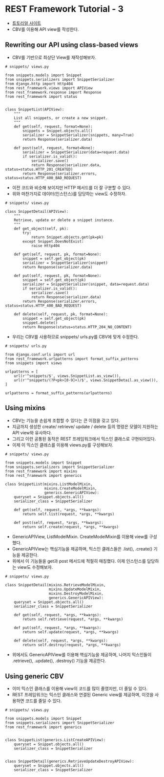 # REST Framework Tutorial - 3 



* [튜토리얼 사이트](http://www.django-rest-framework.org/)
* CBV를 이용해 API view를 작성한다.




## Rewriting our API using class-based views

* CBV를 기반으로 최상단 View를 재작성해보자.
```
# snippets/ views.py

from snippets.models import Snippet
from snippets.serializers import SnippetSerializer
from django.http import Http404
from rest_framework.views import APIView
from rest_framework.response import Response
from rest_framework import status


class SnippetList(APIView):
    """
    List all snippets, or create a new snippet.
    """
    def get(self, request, format=None):
        snippets = Snippet.objects.all()
        serializer = SnippetSerializer(snippets, many=True)
        return Response(serializer.data)

    def post(self, request, format=None):
        serializer = SnippetSerializer(data=request.data)
        if serializer.is_valid():
            serializer.save()
            return Response(serializer.data, status=status.HTTP_201_CREATED)
        return Response(serializer.errors, status=status.HTTP_400_BAD_REQUEST)
```

* 이전 코드와 비슷해 보이지만 HTTP 메서드를 더 잘 구분할 수 있다.
* 위와 마찬가지로 데이터(인스턴스)를 담당하는 view도 수정하자.
```
# snippets/ views.py

class SnippetDetail(APIView):
    """
    Retrieve, update or delete a snippet instance.
    """
    def get_object(self, pk):
        try:
            return Snippet.objects.get(pk=pk)
        except Snippet.DoesNotExist:
            raise Http404

    def get(self, request, pk, format=None):
        snippet = self.get_object(pk)
        serializer = SnippetSerializer(snippet)
        return Response(serializer.data)

    def put(self, request, pk, format=None):
        snippet = self.get_object(pk)
        serializer = SnippetSerializer(snippet, data=request.data)
        if serializer.is_valid():
            serializer.save()
            return Response(serializer.data)
        return Response(serializer.errors, status=status.HTTP_400_BAD_REQUEST)

    def delete(self, request, pk, format=None):
        snippet = self.get_object(pk)
        snippet.delete()
        return Response(status=status.HTTP_204_NO_CONTENT)
```

* 우리는 CBV를 사용하므로 snippets/ urls.py를 CBV에 맞게 수정한다.
```
# snippets/ urls.py

from django.conf.urls import url
from rest_framework.urlpatterns import format_suffix_patterns
from snippets import views

urlpatterns = [
    url(r'^snippets/$', views.SnippetList.as_view()),
    url(r'^snippets/(?P<pk>[0-9]+)/$', views.SnippetDetail.as_view()),
]

urlpatterns = format_suffix_patterns(urlpatterns)
```



## Using mixins

* CBV는 기능을 손쉽게 조합할 수 있다는 큰 이점을 갖고 있다.
* 지금까지 생성한 create/ retrieve/ update / delete 등의 명령은 모델이 지원하는 API view와 유사하다.
* 그리고 이런 공통된 동작은 REST 프레임워크에서 믹스인 클래스로 구현되어있다.
* 이제 이 믹스인 클래스를 이용해 views.py를 구성해보자.
```
# snippets/ views.py

from snippets.models import Snippet
from snippets.serializers import SnippetSerializer
from rest_framework import mixins
from rest_framework import generics

class SnippetList(mixins.ListModelMixin,
                  mixins.CreateModelMixin,
                  generics.GenericAPIView):
    queryset = Snippet.objects.all()
    serializer_class = SnippetSerializer

    def get(self, request, *args, **kwargs):
        return self.list(request, *args, **kwargs)

    def post(self, request, *args, **kwargs):
        return self.create(request, *args, **kwargs)
```

* GenericAPIView, ListModelMixin. CreateModelMixin를 이용해 view를 구성했다.
* GenericAPIView는 핵심기능을 제공하며, 믹스인 클래스들은 .list(), .create() 기능을 제공한다.
* 위에서 이 기능들을 get과 post 메서드에 적절히 매칭했다. 이제 인스턴스를 담당하는 view도 수정해보자.
```
# snippets/ views.py

class SnippetDetail(mixins.RetrieveModelMixin,
                    mixins.UpdateModelMixin,
                    mixins.DestroyModelMixin,
                    generics.GenericAPIView):
    queryset = Snippet.objects.all()
    serializer_class = SnippetSerializer

    def get(self, request, *args, **kwargs):
        return self.retrieve(request, *args, **kwargs)

    def put(self, request, *args, **kwargs):
        return self.update(request, *args, **kwargs)

    def delete(self, request, *args, **kwargs):
        return self.destroy(request, *args, **kwargs)
```
* 위에서도 GenericAPIView를 이용해 핵심기능을 제공하며, 나머지 믹스인들이 .retrieve(), .update(), .destroy() 기능을 제공한다.


## Using generic CBV

* 이미 믹스인 클래스를 이용해 view의 코드를 많이 줄였지만, 더 줄일 수 있다.
* REST 프레임워크는 믹스인 클래스와 연결된 Generic view를 제공하며, 이것을 사용하면 코드를 줄일 수 있다.
```
# snippets/ views.py

from snippets.models import Snippet
from snippets.serializers import SnippetSerializer
from rest_framework import generics


class SnippetList(generics.ListCreateAPIView):
    queryset = Snippet.objects.all()
    serializer_class = SnippetSerializer


class SnippetDetail(generics.RetrieveUpdateDestroyAPIView):
    queryset = Snippet.objects.all()
    serializer_class = SnippetSerializer
```
